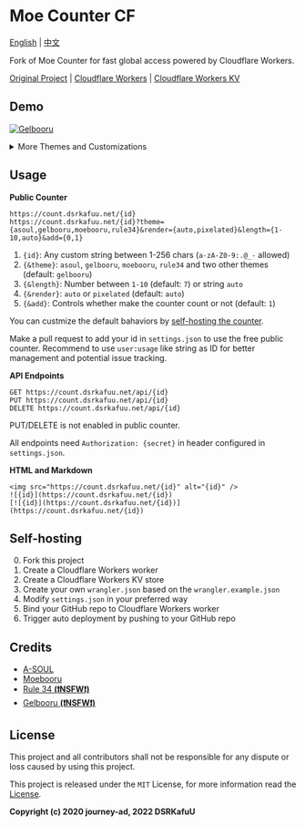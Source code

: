 # Moe Counter CF

[English](https://github.com/dsrkafuu/moe-counter-cf#readme) | [中文](https://github.com/dsrkafuu/moe-counter-cf/blob/master/README.zh.md)

Fork of Moe Counter for fast global access powered by Cloudflare Workers.

[Original Project](https://github.com/journey-ad/Moe-counter) | [Cloudflare Workers](https://workers.cloudflare.com/) | [Cloudflare Workers KV](https://www.cloudflare.com/products/workers-kv/)

## Demo

[![Gelbooru](https://count.dsrkafuu.net/dsrkafuu:demo)](https://count.dsrkafuu.net/dsrkafuu:demo)

<details>
<summary>More Themes and Customizations</summary>

**A-SOUL (with `theme=asoul&length=10`)**

[![A-SOUL](https://count.dsrkafuu.net/dsrkafuu:demo?theme=asoul&length=10&add=0)](https://count.dsrkafuu.net/dsrkafuu:demo?theme=asoul&length=10)

**Moebooru (with `theme=moebooru&length=auto`)**

[![Moebooru](https://count.dsrkafuu.net/dsrkafuu:demo?theme=moebooru&length=auto&add=0)](https://count.dsrkafuu.net/dsrkafuu:demo?theme=moebooru&length=auto)

**Rule 34 (with `theme=rule34&render=pixelated`)**

[![Rule 34](https://count.dsrkafuu.net/dsrkafuu:demo?theme=rule34&render=pixelated&add=0)](https://count.dsrkafuu.net/dsrkafuu:demo?theme=rule34)

</details>

## Usage

**Public Counter**

```
https://count.dsrkafuu.net/{id}
https://count.dsrkafuu.net/{id}?theme={asoul,gelbooru,moebooru,rule34}&render={auto,pixelated}&length={1-10,auto}&add={0,1}
```

1. `{id}`: Any custom string between 1-256 chars (`a-zA-Z0-9:.@_-` allowed)
2. `{&theme}`: `asoul`, `gelbooru`, `moebooru`, `rule34` and two other themes (default: `gelbooru`)
3. `{&length}`: Number between `1-10` (default: `7`) or string `auto`
4. `{&render}`: `auto` or `pixelated` (default: `auto`)
5. `{&add}`: Controls whether make the counter count or not (default: `1`)

You can custmize the default bahaviors by [self-hosting the counter](#self-hosting).

Make a pull request to add your id in `settings.json` to use the free public counter. Recommend to use `user:usage` like string as ID for better management and potential issue tracking.

**API Endpoints**

```
GET https://count.dsrkafuu.net/api/{id}
PUT https://count.dsrkafuu.net/api/{id}
DELETE https://count.dsrkafuu.net/api/{id}
```

PUT/DELETE is not enabled in public counter.

All endpoints need `Authorization: {secret}` in header configured in `settings.json`.

**HTML and Markdown**

```
<img src="https://count.dsrkafuu.net/{id}" alt="{id}" />
![{id}](https://count.dsrkafuu.net/{id})
[![{id}](https://count.dsrkafuu.net/{id})](https://count.dsrkafuu.net/{id})
```

## Self-hosting

0. Fork this project
1. Create a Cloudflare Workers worker
2. Create a Cloudflare Workers KV store
3. Create your own `wrangler.json` based on the `wrangler.example.json`
4. Modify `settings.json` in your preferred way
5. Bind your GitHub repo to Cloudflare Workers worker
6. Trigger auto deployment by pushing to your GitHub repo

## Credits

- [A-SOUL](https://space.bilibili.com/703007996)
- [Moebooru](https://github.com/moebooru/moebooru)
- [Rule 34 **(❗NSFW❗)**](https://rule34.xxx/)
- [Gelbooru **(❗NSFW❗)**](https://gelbooru.com/)

## License

This project and all contributors shall not be responsible for any dispute or loss caused by using this project.

This project is released under the `MIT` License, for more information read the [License](https://github.com/dsrkafuu/moe-counter-cf/blob/master/LICENSE).

**Copyright (c) 2020 journey-ad, 2022 DSRKafuU**
